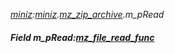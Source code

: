 _[miniz](../../modules/miniz/miniz-module.md):[miniz](../../modules/miniz/miniz-module.md).[mz\_zip\_archive](../../modules/miniz/miniz-mz_zip_archive.md).m\_pRead_
##### Field m\_pRead:[mz_file_read_func](../../modules/miniz/miniz-mz_file_read_func.md)
